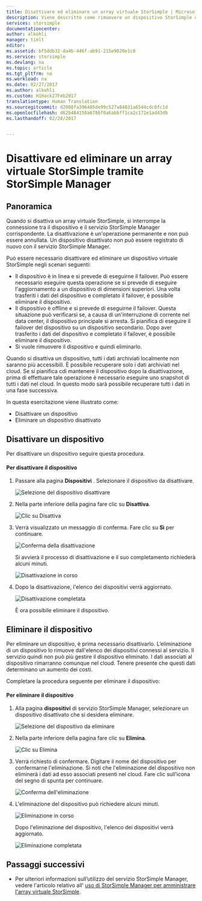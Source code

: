 ```yaml
---
title: Disattivare ed eliminare un array virtuale StorSimple | Microsoft Docs
description: Viene descritto come rimuovere un dispositivo StorSimple dal servizio disattivandolo e poi eliminandolo.
services: storsimple
documentationcenter: 
author: alkohli
manager: timlt
editor: 
ms.assetid: bf5ddb32-da4b-446f-ab91-215e9020e1c8
ms.service: storsimple
ms.devlang: na
ms.topic: article
ms.tgt_pltfrm: na
ms.workload: na
ms.date: 02/27/2017
ms.author: alkohli
ms.custom: H1Hack27Feb2017
translationtype: Human Translation
ms.sourcegitcommit: d2008fa396405de99c527a84831a6544cdc0fc1d
ms.openlocfilehash: d62b484150a6786f0a6abbff1ca2c172e1ad43db
ms.lasthandoff: 02/28/2017


---
```

# <a name="deactivate-and-delete-a-storsimple-virtual-array-via-storsimple-manager"></a>Disattivare ed eliminare un array virtuale StorSimple tramite StorSimple Manager
## <a name="overview"></a>Panoramica
Quando si disattiva un array virtuale StorSimple, si interrompe la connessione tra il dispositivo e il servizio StorSimple Manager corrispondente. La disattivazione è un'operazione permanente e non può essere annullata. Un dispositivo disattivato non può essere registrato di nuovo con il servizio StorSimple Manager.

Può essere necessario disattivare ed eliminare un dispositivo virtuale StorSimple negli scenari seguenti:

* Il dispositivo è in linea e si prevede di eseguirne il failover. Può essere necessario eseguire questa operazione se si prevede di eseguire l'aggiornamento a un dispositivo di dimensioni superiori. Una volta trasferiti i dati del dispositivo e completato il failover, è possibile eliminare il dispositivo.
* Il dispositivo è offline e si prevede di eseguirne il failover. Questa situazione può verificarsi se, a causa di un'interruzione di corrente nel data center, il dispositivo principale si arresta. Si pianifica di eseguire il failover del dispositivo su un dispositivo secondario. Dopo aver trasferito i dati del dispositivo e completato il failover, è possibile eliminare il dispositivo.
* Si vuole rimuovere il dispositivo e quindi eliminarlo. 

Quando si disattiva un dispositivo, tutti i dati archiviati localmente non saranno più accessibili. È possibile recuperare solo i dati archiviati nel cloud. Se si pianifica cdi mantenere il dispositivo dopo la disattivazione, prima di effettuare tale operazione è necessario eseguire uno snapshot di tutti i dati nel cloud. In questo modo sarà possibile recuperare tutti i dati in una fase successiva.

In questa esercitazione viene illustrato come:

* Disattivare un dispositivo 
* Eliminare un dispositivo disattivato

## <a name="deactivate-a-device"></a>Disattivare un dispositivo
Per disattivare un dispositivo seguire questa procedura.

#### <a name="to-deactivate-the-device"></a>Per disattivare il dispositivo
1. Passare alla pagina **Dispositivi** . Selezionare il dispositivo da disattivare.
   
    ![Selezione del dispositivo disattivare](./media/storsimple-ova-deactivate-and-delete-device/deactivate1m.png)
2. Nella parte inferiore della pagina fare clic su **Disattiva**.
   
    ![Clic su Disattiva](./media/storsimple-ova-deactivate-and-delete-device/deactivate2m.png)
3. Verrà visualizzato un messaggio di conferma. Fare clic su **Sì** per continuare. 
   
    ![Conferma della disattivazione](./media/storsimple-ova-deactivate-and-delete-device/deactivate3m.png)
   
    Si avvierà il processo di disattivazione e il suo completamento richiederà alcuni minuti.
   
    ![Disattivazione in corso](./media/storsimple-ova-deactivate-and-delete-device/deactivate4m.png)
4. Dopo la disattivazione, l'elenco dei dispositivi verrà aggiornato. 
   
    ![Disattivazione completata](./media/storsimple-ova-deactivate-and-delete-device/deactivate5m.png)
   
    È ora possibile eliminare il dispositivo. 

## <a name="delete-the-device"></a>Eliminare il dispositivo
Per eliminare un dispositivo, è prima necessario disattivarlo. L’eliminazione di un dispositivo lo rimuove dall'elenco dei dispositivi connessi al servizio. Il servizio quindi non può più gestire il dispositivo eliminato. I dati associati al dispositivo rimarranno comunque nel cloud. Tenere presente che questi dati determinano un aumento dei costi. 

Completare la procedura seguente per eliminare il dispositivo:

#### <a name="to-delete-the-device"></a>Per eliminare il dispositivo
1. Alla pagina **dispositivi** di servizio StorSimple Manager, selezionare un dispositivo disattivato che si desidera eliminare.
   
   ![Selezione del dispositivo da eliminare](./media/storsimple-ova-deactivate-and-delete-device/deactivate5m.png)
2. Nella parte inferiore della pagina fare clic su **Elimina**.
   
   ![Clic su Elimina](./media/storsimple-ova-deactivate-and-delete-device/deactivate6m.png)
3. Verrà richiesto di confermare. Digitare il nome del dispositivo per confermarne l'eliminazione. Si noti che l'eliminazione del dispositivo non eliminerà i dati ad esso associati presenti nel cloud. Fare clic sull’icona del segno di spunta per continuare.
   
   ![Conferma dell'eliminazione](./media/storsimple-ova-deactivate-and-delete-device/deactivate7m.png) 
4. L'eliminazione del dispositivo può richiedere alcuni minuti. 
   
   ![Eliminazione in corso](./media/storsimple-ova-deactivate-and-delete-device/deactivate8m.png)
   
    Dopo l'eliminazione del dispositivo, l'elenco dei dispositivi verrà aggiornato.
   
   ![Eliminazione completata](./media/storsimple-ova-deactivate-and-delete-device/deactivate9m.png)

## <a name="next-steps"></a>Passaggi successivi
* Per ulteriori informazioni sull’utilizzo del servizio StorSimple Manager, vedere l'articolo relativo all' [uso di StorSimple Manager per amministrare l'array virtuale StorSimple](storsimple-ova-manager-service-administration.md). 


